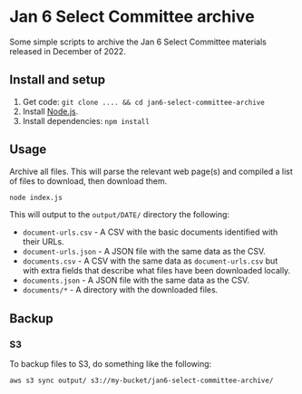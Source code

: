 # Jan 6 Select Committee archive

Some simple scripts to archive the Jan 6 Select Committee materials released in December of 2022.

## Install and setup

1. Get code: `git clone .... && cd jan6-select-committee-archive`
1. Install [Node.js](https://nodejs.org/en/download/).
1. Install dependencies: `npm install`

## Usage

Archive all files. This will parse the relevant web page(s) and compiled a list of files to download, then download them.

```bash
node index.js
```

This will output to the `output/DATE/` directory the following:

- `document-urls.csv` - A CSV with the basic documents identified with their URLs.
- `document-urls.json` - A JSON file with the same data as the CSV.
- `documents.csv` - A CSV with the same data as `document-urls.csv` but with extra fields that describe what files have been downloaded locally.
- `documents.json` - A JSON file with the same data as the CSV.
- `documents/*` - A directory with the downloaded files.

## Backup

### S3

To backup files to S3, do something like the following:

```bash
aws s3 sync output/ s3://my-bucket/jan6-select-committee-archive/
```
